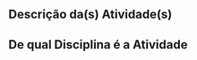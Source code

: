 ## Descrição da(s) Atividade(s)

<!-- Descreva o que a Atividade faz. -->

<!-- Se possível, adicione uma imagem ou vídeo para poder ver a atividade realizada -->

## De qual Disciplina é a Atividade

<!--
- [x] Documentação do repositório e processos de CI/CD
- [x] Técnicas de Programação I
- [x] Técnicas de Programação II
- [x] Dispositivos Móveis I
- [x] Dispositivos Móveis II
- [x] Desenvolvimento Web II
- [x] Desenvolvimento Web III
- [x] Computação em Nuvem I
- [x] Aprendizado de Máquina
- [x] Entrega Contínua
- [x] Cibersegurança
- [x] Processo de Linguagem Natural
-->
